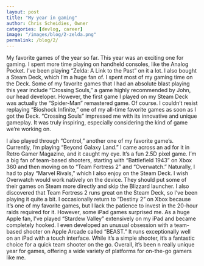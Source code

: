 ```yaml
---
layout: post
title: "My year in gaming"
author: Chris Scheidies, Owner
categories: [devlog, career]
image: "/images/blog/2-zelda.png"
permalink: /blog/2/
---
```


My favorite games of the year so far.
This year was an exciting one for gaming. I spent more time playing on handheld consoles, like the Analog Pocket. I’ve been playing “Zelda: A Link to the Past” on it a lot. I also bought a Steam Deck, which I’m a huge fan of. I spent most of my gaming time on the Deck. Some of my favorite games that I had an absolute blast playing this year include “Crossing Souls,” a game highly recommended by John, our head developer. However, the first game I played on my Steam Deck was actually the “Spider-Man” remastered game. Of course. I couldn’t resist replaying “Bioshock Infinite,” one of my all-time favorite games as soon as I got the Deck. “Crossing Souls” impressed me with its innovative and unique gameplay. It was truly inspiring, especially considering the kind of game we’re working on.

I also played through “Control,” another one of my favorite game’s. Currently, I’m playing “Beyond Galaxy Land.” I came across an ad for it in Retro Gamer Magazine, and it caught my eye. It’s a fun 2.5D pixel game. I’m a big fan of team-based shooters, starting with “Battlefield 1943” on Xbox 360 and then moving on to “Team Fortress 2” and “Overwatch.” Naturally, I had to play “Marvel Rivals,” which I also enjoy on the Steam Deck. I wish Overwatch would work natively on the device. They should put some of their games on Steam more directly and skip the Blizzard launcher. I also discovered that Team Fortress 2 runs great on the Steam Deck, so I’ve been playing it quite a bit. I occasionally return to “Destiny 2” on Xbox because it’s one of my favorite games, but I lack the patience to invest in the 20-hour raids required for it. However, some iPad games surprised me. As a huge Apple fan, I’ve played “Stardew Valley” extensively on my iPad and became completely hooked. I even developed an unusual obsession with a team-based shooter on Apple Arcade called “BEAST.” It runs exceptionally well on an iPad with a touch interface. While it’s a simple shooter, it’s a fantastic choice for a quick team shooter on the go. Overall, it’s been n really unique year for games, offering a wide variety of platforms for on-the-go gamers like me.
